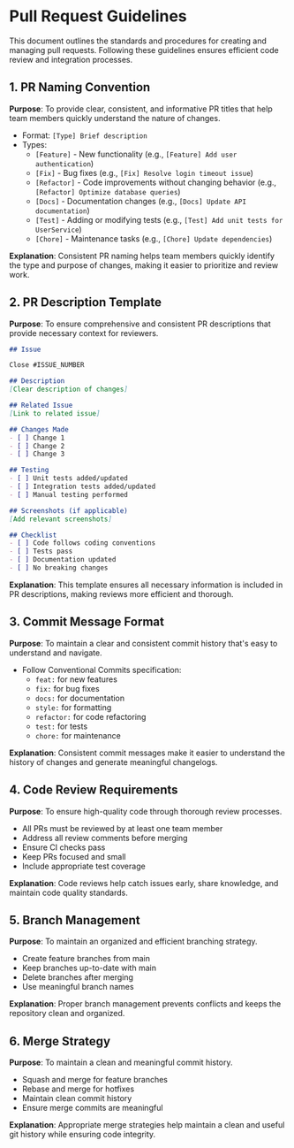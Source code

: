 # Pull Request Guidelines

This document outlines the standards and procedures for creating and managing pull requests. Following these guidelines ensures efficient code review and integration processes.

## 1. PR Naming Convention
**Purpose**: To provide clear, consistent, and informative PR titles that help team members quickly understand the nature of changes.

- Format: `[Type] Brief description`
- Types:
  - `[Feature]` - New functionality (e.g., `[Feature] Add user authentication`)
  - `[Fix]` - Bug fixes (e.g., `[Fix] Resolve login timeout issue`)
  - `[Refactor]` - Code improvements without changing behavior (e.g., `[Refactor] Optimize database queries`)
  - `[Docs]` - Documentation changes (e.g., `[Docs] Update API documentation`)
  - `[Test]` - Adding or modifying tests (e.g., `[Test] Add unit tests for UserService`)
  - `[Chore]` - Maintenance tasks (e.g., `[Chore] Update dependencies`)

**Explanation**: Consistent PR naming helps team members quickly identify the type and purpose of changes, making it easier to prioritize and review work.

## 2. PR Description Template
**Purpose**: To ensure comprehensive and consistent PR descriptions that provide necessary context for reviewers.

```markdown
## Issue

Close #ISSUE_NUMBER

## Description
[Clear description of changes]

## Related Issue
[Link to related issue]

## Changes Made
- [ ] Change 1
- [ ] Change 2
- [ ] Change 3

## Testing
- [ ] Unit tests added/updated
- [ ] Integration tests added/updated
- [ ] Manual testing performed

## Screenshots (if applicable)
[Add relevant screenshots]

## Checklist
- [ ] Code follows coding conventions
- [ ] Tests pass
- [ ] Documentation updated
- [ ] No breaking changes
```

**Explanation**: This template ensures all necessary information is included in PR descriptions, making reviews more efficient and thorough.

## 3. Commit Message Format
**Purpose**: To maintain a clear and consistent commit history that's easy to understand and navigate.

- Follow Conventional Commits specification:
  - `feat:` for new features
  - `fix:` for bug fixes
  - `docs:` for documentation
  - `style:` for formatting
  - `refactor:` for code refactoring
  - `test:` for tests
  - `chore:` for maintenance

**Explanation**: Consistent commit messages make it easier to understand the history of changes and generate meaningful changelogs.

## 4. Code Review Requirements
**Purpose**: To ensure high-quality code through thorough review processes.

- All PRs must be reviewed by at least one team member
- Address all review comments before merging
- Ensure CI checks pass
- Keep PRs focused and small
- Include appropriate test coverage

**Explanation**: Code reviews help catch issues early, share knowledge, and maintain code quality standards.

## 5. Branch Management
**Purpose**: To maintain an organized and efficient branching strategy.

- Create feature branches from main
- Keep branches up-to-date with main
- Delete branches after merging
- Use meaningful branch names

**Explanation**: Proper branch management prevents conflicts and keeps the repository clean and organized.

## 6. Merge Strategy
**Purpose**: To maintain a clean and meaningful commit history.

- Squash and merge for feature branches
- Rebase and merge for hotfixes
- Maintain clean commit history
- Ensure merge commits are meaningful

**Explanation**: Appropriate merge strategies help maintain a clean and useful git history while ensuring code integrity. 
